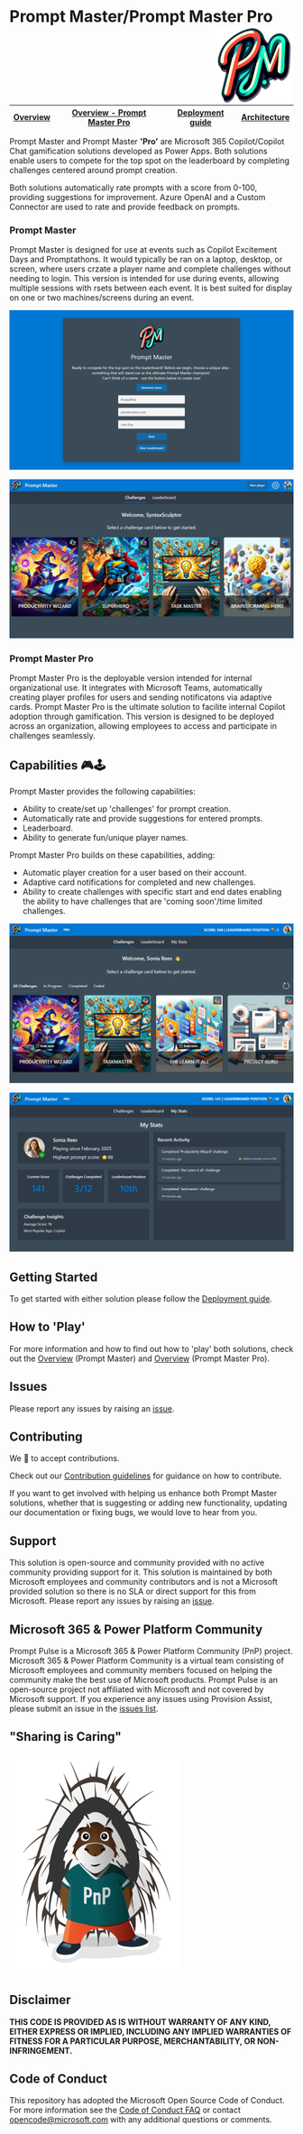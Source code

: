 # Prompt Master/Prompt Master Pro <img align="right" width="140" height="140" src="https://github.com/pnp/prompt-master/blob/main/Documentation/Images/prompt-master-logo.png"> 

| [Overview](/Documentation/Overview.md) | [Overview - Prompt Master Pro](/Documentation/Overview-PMPro.md) | [Deployment guide](/Documentation/Deployment-guide.md) | [Architecture](/Documentation/Architecture.md)
| ---- | ---- | ---- | ----

Prompt Master and Prompt Master **'Pro'** are Microsoft 365 Copilot/Copilot Chat gamification solutions developed as Power Apps. Both solutions enable users to compete for the top spot on the leaderboard by completing challenges centered around prompt creation.

Both solutions automatically rate prompts with a score from 0-100, providing suggestions for improvement. Azure OpenAI and a Custom Connector are used to rate and provide feedback on prompts.

### Prompt Master

Prompt Master is designed for use at events such as Copilot Excitement Days and Promptathons. It would typically be ran on a laptop, desktop, or screen, where users crzate a player name and complete challenges without needing to login. This version is intended for use during events, allowing multiple sessions with rsets between each event. It is best suited for display on one or two machines/screens during an event.

<img src="https://github.com/pnp/prompt-master/blob/main/Documentation/Images/promptmaster-start-screenshot.png?raw=true" alt="Prompt Master Start Screenshot"><br/>

<img src="https://github.com/pnp/prompt-master/blob/main/Documentation/Images/promptmaster-challenges-screenshot.png?raw=true" alt="Prompt Master Challenges Screenshot"><br/>

### Prompt Master Pro

Prompt Master Pro is the deployable version intended for internal organizational use. It integrates with Microsoft Teams, automatically creating player profiles for users and sending notificatons via adaptive cards. Prompt Master Pro is the ultimate solution to facilite internal Copilot adoption through gamification. This version is designed to be deployed across an organization, allowing employees to access and participate in challenges seamlessly.

## Capabilities 🎮🕹️

Prompt Master provides the following capabilities:

- Ability to create/set up 'challenges' for prompt creation.
- Automatically rate and provide suggestions for entered prompts.
- Leaderboard.
- Ability to generate fun/unique player names.

Prompt Master Pro builds on these capabilities, adding:

- Automatic player creation for a user based on their account.
- Adaptive card notifications for completed and new challenges.
- Ability to create challenges with specific start and end dates enabling the ability to have challenges that are 'coming soon'/time limited challenges.

<img src="https://github.com/pnp/prompt-master/blob/main/Documentation/Images/promptmasterpro-challenges-screenshot.png?raw=true" alt="Prompt Master Pro Challenges Screenshot"><br/>

<img src="https://github.com/pnp/prompt-master/blob/main/Documentation/Images/promptmasterpro-stats-screenshot.png?raw=true" alt="Prompt Master Pro My Stats Screenshot"><br/>


## Getting Started

To get started with either solution please follow the [Deployment guide](Documentation/Deployment-guide.md). 

## How to 'Play'

For more information and how to find out how to 'play' both solutions, check out the [Overview](Documentation/Overview.md) (Prompt Master) and  [Overview](Documentation/Overview-PMPro.md) (Prompt Master Pro).

## Issues

Please report any issues by raising an [issue](https://github.com/pnp/prompt-master/issues/new/choose).

## Contributing

We 💖 to accept contributions.

Check out our [Contribution guidelines](/CONTRIBUTING.md) for guidance on how to contribute. 

If you want to get involved with helping us enhance both Prompt Master solutions, whether that is suggesting or adding new functionality, updating our documentation or fixing bugs, we would love to hear from you.

## Support

This solution is open-source and community provided with no active community providing support for it. This solution is maintained by both Microsoft employees and community contributors and is not a Microsoft provided solution so there is no SLA or direct support for this from Microsoft. Please report any issues by raising an [issue](https://github.com/pnp/prompt-master/issues/new/choose).

## Microsoft 365 & Power Platform Community

Prompt Pulse is a Microsoft 365 & Power Platform Community (PnP) project. Microsoft 365 & Power Platform Community is a virtual team consisting of Microsoft employees and community members focused on helping the community make the best use of Microsoft products. Prompt Pulse is an open-source project not affiliated with Microsoft and not covered by Microsoft support. If you experience any issues using Provision Assist, please submit an issue in the [issues list](https://github.com/pnp/prompt-master/issues).

## "Sharing is Caring"

![Parker PnP](./Documentation/Images/parker-pnp.png)

## Disclaimer

**THIS CODE IS PROVIDED AS IS WITHOUT WARRANTY OF ANY KIND, EITHER EXPRESS OR IMPLIED, INCLUDING ANY IMPLIED WARRANTIES OF FITNESS FOR A PARTICULAR PURPOSE, MERCHANTABILITY, OR NON-INFRINGEMENT.**

## Code of Conduct

This repository has adopted the Microsoft Open Source Code of Conduct. For more information see the [Code of Conduct FAQ](https://opensource.microsoft.com/codeofconduct/faq/) or contact opencode@microsoft.com with any additional questions or comments.
